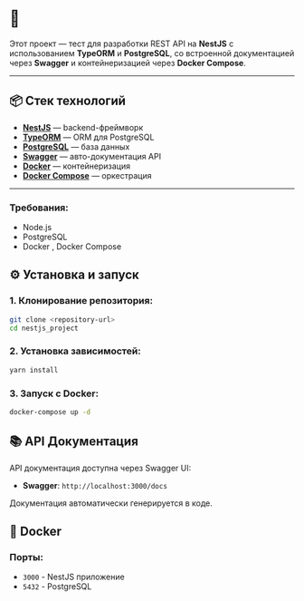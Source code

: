 # 🚀 

Этот проект — тест для разработки REST API на **NestJS** с использованием **TypeORM** и **PostgreSQL**, со встроенной документацией через **Swagger** и контейнеризацией через **Docker Compose**.

---

## 📦 Стек технологий
- **[NestJS](https://nestjs.com/)** — backend-фреймворк  
- **[TypeORM](https://typeorm.io/)** — ORM для PostgreSQL  
- **[PostgreSQL](https://www.postgresql.org/)** — база данных  
- **[Swagger](https://swagger.io/)** — авто-документация API  
- **[Docker](https://www.docker.com/)** — контейнеризация  
- **[Docker Compose](https://docs.docker.com/compose/)** — оркестрация  

---

### Требования:

- Node.js
- PostgreSQL 
- Docker , Docker Compose 

## ⚙️ Установка и запуск

### 1. Клонирование репозитория:

```bash
git clone <repository-url>
cd nestjs_project
```
### 2. Установка зависимостей:

```bash
yarn install
```
### 3. Запуск с Docker:

```bash
docker-compose up -d
```

## 📚 API Документация

API документация доступна через Swagger UI:

- **Swagger**: `http://localhost:3000/docs`

Документация автоматически генерируется в коде.

## 🐳 Docker

### Порты:

- `3000` - NestJS приложение
- `5432` - PostgreSQL
